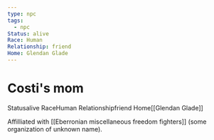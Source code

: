 ```yaml
---
type: npc
tags:
  - npc
Status: alive
Race: Human
Relationship: friend
Home: Glendan Glade
---
```


# Costi's mom
<span class="dataview inline-field"><span class="inline-field-key">Status</span><span class="inline-field-value">alive</span></span>
<span class="dataview inline-field"><span class="inline-field-key">Race</span><span class="inline-field-value">Human</span></span>
<span class="dataview inline-field"><span class="inline-field-key">Relationship</span><span class="inline-field-value">friend</span></span>
<span class="dataview inline-field"><span class="inline-field-key">Home</span><span class="inline-field-value">[[Glendan Glade]]</span></span>

Affilliated with [[Eberronian miscellaneous freedom fighters]]  (some organization of unknown name).